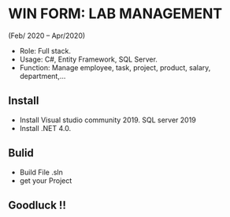 # WIN FORM: LAB MANAGEMENT
(Feb/ 2020 – Apr/2020)
- Role: Full stack. 
- Usage: C#, Entity Framework, SQL Server.
- Function: Manage employee, task, project, product, salary, department,... 

## Install
- Install Visual studio community 2019. SQL server 2019
- Install .NET 4.0.
## Bulid 
- Build File .sln
- get your Project
## Goodluck !!

